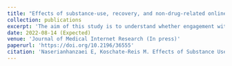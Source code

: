 ```yaml
---
title: "Effects of substance-use, recovery, and non-drug-related online community participation on risk of a use episode during remission from opioid use disorder (OUD): A longitudinal observational study."
collection: publications
excerpt: 'The aim of this study is to understand whether engagement with a variety of Reddit subforums (subreddits) provides those who are recovering from opioid addiction with social capital, thereby reducing their risk of relapse across several years. More specifically, it examines the different effects that engagement with subreddits related to substance use, recovery, and non-using interests, respectively, have.'
date: 2022-08-14 (Expected)
venue: 'Journal of Medical Internet Research (In press)'
paperurl: 'https://doi.org/10.2196/36555'
citation: 'Naserianhanzaei E, Koschate-Reis M. Effects of Substance Use, Recovery, and Non–Drug-Related Online Community Participation on the Risk of a Use Episode During Remission From Opioid Use Disorder: Longitudinal Observational Study. Journal of Medical Internet Research. 31/05/2022:36555 (forthcoming/in press)'
---
```


